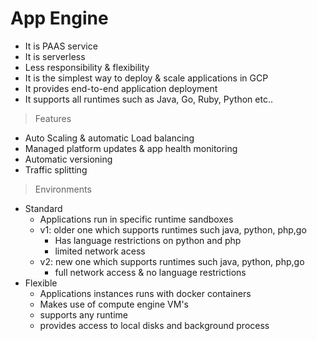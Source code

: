 # App Engine

- It is PAAS service
- It is serverless
- Less responsibility & flexibility
- It is the simplest way to deploy & scale applications in GCP
- It provides end-to-end application deployment
- It supports all runtimes such as Java, Go, Ruby, Python etc..

> Features
- Auto Scaling & automatic Load balancing
- Managed platform updates & app health monitoring
- Automatic versioning
- Traffic splitting

> Environments
- Standard
  - Applications run in specific runtime sandboxes
  - v1: older one which supports runtimes such java, python, php,go
    - Has language restrictions on python and php
    - limited network acess 
  - v2: new one which supports runtimes such java, python, php,go
    - full network access & no language restrictions
- Flexible
  - Applications instances runs with docker containers 
  - Makes use of compute engine VM's
  - supports any runtime
  - provides access to local disks and background process
